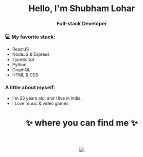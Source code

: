 <h1 align="center"> Hello, I'm Shubham Lohar </h1>
<h3 align="center">Full-stack Developer</h3>



### 💻 My favorite stack:
- ReactJS 
- NodeJS & Express
- TypeScript
- Python
- GraphQL
- HTML & CSS

### A little about myself:
- I'm 23 years old, and I live in India.
- I Love music & video games


<h1 align="center">
✨ where you can find me ✨
  
  <p align="center"><br/>
   <a href="https://www.linkedin.com/in/shubham-lohar-10a317206/">
    <img src="https://img.shields.io/badge/linkedin-shubham--lohar-blue">
  </a>
</p>
</h1>
